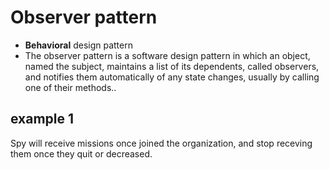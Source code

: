 # Observer pattern

- **Behavioral** design pattern
- The observer pattern is a software design pattern in which an object, named the subject, maintains a list of its dependents, called observers, and notifies them automatically of any state changes, usually by calling one of their methods..

## example 1

Spy will receive missions once joined the organization, and stop receving them once they quit or decreased.
